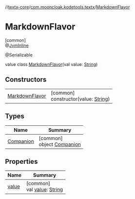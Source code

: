 //[textx-core](../../../index.md)/[com.mooncloak.kodetools.textx](../index.md)/[MarkdownFlavor](index.md)

# MarkdownFlavor

[common]\
@[JvmInline](https://kotlinlang.org/api/latest/jvm/stdlib/kotlin.jvm/-jvm-inline/index.html)

@Serializable

value class [MarkdownFlavor](index.md)(val value: [String](https://kotlinlang.org/api/latest/jvm/stdlib/kotlin/-string/index.html))

## Constructors

| | |
|---|---|
| [MarkdownFlavor](-markdown-flavor.md) | [common]<br>constructor(value: [String](https://kotlinlang.org/api/latest/jvm/stdlib/kotlin/-string/index.html)) |

## Types

| Name | Summary |
|---|---|
| [Companion](-companion/index.md) | [common]<br>object [Companion](-companion/index.md) |

## Properties

| Name | Summary |
|---|---|
| [value](value.md) | [common]<br>val [value](value.md): [String](https://kotlinlang.org/api/latest/jvm/stdlib/kotlin/-string/index.html) |
